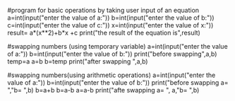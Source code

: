 #program for basic operations by taking user input of an equation
a=int(input("enter the value of a:"))
b=int(input("enter the value of b:"))
c=int(input("enter the value of c:"))
x=int(input("enter the value of x:"))
result= a*(x**2)+b*x +c
print("the result of the equation is",result)


#swapping numbers (using temporary variable)
a=int(input("enter the value of a:"))
b=int(input("enter the value of b:"))
print("before swapping",a,b)
temp=a
a=b
b=temp
print("after swapping ",a,b)


#swapping numbers(using arithmetic operations)
a=int(input("enter the value of a:"))
b=int(input("enter the value of b:"))
print("before swapping a= ","b= ",b)
b=a+b
b=a-b
a=a-b
print("afte swapping a= ", a,"b= ",b)
